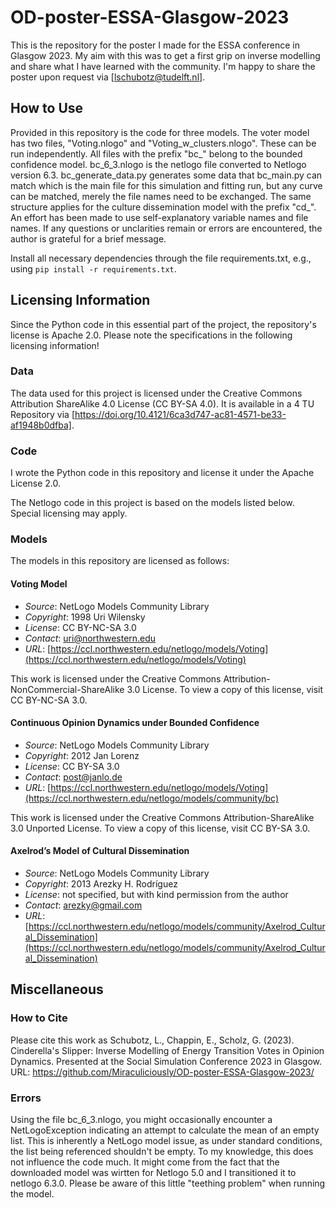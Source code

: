 # OD-poster-ESSA-Glasgow-2023

This is the repository for the poster I made for the ESSA conference in Glasgow 2023. My aim with this was to get a first grip on inverse modelling and share what I have learned with the community. I'm happy to share the poster upon request via [lschubotz@tudelft.nl].

## How to Use

Provided in this repository is the code for three models. The voter model has two files, "Voting.nlogo" and "Voting_w_clusters.nlogo". These can be run independently.
All files with the prefix "bc_" belong to the bounded confidence model. bc_6_3.nlogo is the netlogo file converted to Netlogo version 6.3. bc_generate_data.py generates some data that bc_main.py can match which is the main file for this simulation and fitting run, but any curve can be matched, merely the file names need to be exchanged.
The same structure applies for the culture dissemination model with the prefix "cd_".
An effort has been made to use self-explanatory variable names and file names. If any questions or unclarities remain or errors are encountered, the author is grateful for a brief message.

Install all necessary dependencies through the file requirements.txt, e.g., using `pip install -r requirements.txt`.

## Licensing Information

Since the Python code in this essential part of the project, the repository's license is Apache 2.0. Please note the specifications in the following licensing information!

### Data
The data used for this project is licensed under the Creative Commons Attribution ShareAlike 4.0 License (CC BY-SA 4.0). It is available in a 4 TU Repository via [https://doi.org/10.4121/6ca3d747-ac81-4571-be33-af1948b0dfba].

### Code
I wrote the Python code in this repository and license it under the Apache License 2.0.

The Netlogo code in this project is based on the models listed below. Special licensing may apply.

### Models
The models in this repository are licensed as follows:

#### Voting Model
- *Source*: NetLogo Models Community Library
- *Copyright*: 1998 Uri Wilensky
- *License*: CC BY-NC-SA 3.0
- *Contact*: uri@northwestern.edu
- *URL*: [https://ccl.northwestern.edu/netlogo/models/Voting](https://ccl.northwestern.edu/netlogo/models/Voting)

This work is licensed under the Creative Commons Attribution-NonCommercial-ShareAlike 3.0 License. To view a copy of this license, visit CC BY-NC-SA 3.0.

#### Continuous Opinion Dynamics under Bounded Confidence
- *Source*: NetLogo Models Community Library
- *Copyright*: 2012 Jan Lorenz
- *License*: CC BY-SA 3.0
- *Contact*: post@janlo.de
- *URL*: [https://ccl.northwestern.edu/netlogo/models/Voting](https://ccl.northwestern.edu/netlogo/models/community/bc)

This work is licensed under the Creative Commons Attribution-ShareAlike 3.0 Unported License. To view a copy of this license, visit CC BY-SA 3.0.

#### Axelrod’s Model of Cultural Dissemination
- *Source*: NetLogo Models Community Library
- *Copyright*: 2013 Arezky H. Rodríguez
- *License*: not specified, but with kind permission from the author
- *Contact*: arezky@gmail.com
- *URL*: [https://ccl.northwestern.edu/netlogo/models/community/Axelrod_Cultural_Dissemination](https://ccl.northwestern.edu/netlogo/models/community/Axelrod_Cultural_Dissemination)

## Miscellaneous

### How to Cite

Please cite this work as
Schubotz, L.,  Chappin, E., Scholz, G. (2023). Cinderella's Slipper: Inverse Modelling of Energy Transition Votes in Opinion Dynamics. Presented at the Social Simulation Conference 2023 in Glasgow. URL: https://github.com/Miraculiciously/OD-poster-ESSA-Glasgow-2023/

### Errors

Using the file bc_6_3.nlogo, you might occasionally encounter a NetLogoException indicating an attempt to calculate the mean of an empty list. This is inherently a NetLogo model issue, as under standard conditions, the list being referenced shouldn't be empty. To my knowledge, this does not influence the code much. It might come from the fact that the downloaded model was wirtten for Netlogo 5.0 and I transitioned it to netlogo 6.3.0. Please be aware of this little "teething problem" when running the model.
